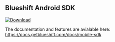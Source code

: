 ## Blueshift Android SDK

[ ![Download](https://api.bintray.com/packages/nipun/maven/android-sdk/images/download.svg) ](https://bintray.com/nipun/maven/android-sdk/_latestVersion)

The documentation and features are avialable here: https://docs.getblueshift.com/docs/mobile-sdk
